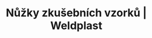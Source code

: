 ---
Filename: "nuzky-zkusebnich-vzorku"
Link: "file:/Users/vinayakpatel/Downloads/www.weldplast.cz/nuzky-zkusebnich-vzorku"
product_name: "Nůžky zkušebních vzorků20 mm x 150 mm"
product_id: "Obj. číslo:145.813"
title: "Nůžky zkušebních vzorků | Weldplast"
product_desc: ""
product_specs: ""
product_downloads: "NŮŽKY ZKUŠEBNÍCH VZORKŮ - manuál stáhnout"
href: "https://www.weldplast.cz/files/nuzky-zkusebnich-vzorku-manual-cz-sk.pdf, https://www.weldplast.cz/files/nuzky-zkusebnich-vzorku-manual-cz-sk.pdf"
p_desc_2: ""
accessories: "EXAMO 600F USB230 V / 200 W, výstup USBEXAMO 300F USB230 V / 200 W, výstup USB"
similar_products: ""
---